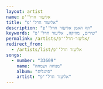 ```yaml
---
layout: artist
name: אליעזר חרל''פ
title: "אליעזר חרל''פ"
description: "דף האמן אליעזר חרל''פ"
keywords: "שירים, מוזיקה, אליעזר חרל''פ"
permalink: /artists/אליעזר-חרל''פ/
redirect_from:
  - /artists/list/אליעזר חרל''פ
songs:
  - number: "33609"
    name: "מנוחה ושמחה"
    album: "סינגלים"
    artist: "אליעזר חרל''פ"
---
```


